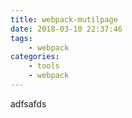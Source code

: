 ```yaml
---
title: webpack-mutilpage
date: 2018-03-10 22:37:46
tags: 
	- webpack
categories:
	- tools
	- webpack
---
```

adfsafds